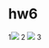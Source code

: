# hw6
1![](https://pp.userapi.com/c830409/v830409920/d0a0c/9ZJK6ARWAWo.jpg)
2 ![](https://pp.userapi.com/c830409/v830409920/d0a02/Dv257QJELcI.jpg)
3[](https://pp.userapi.com/c830409/v830409920/d0a16/Ttsdyh2APb0.jpg)
